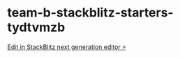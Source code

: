 # team-b-stackblitz-starters-tydtvmzb

[Edit in StackBlitz next generation editor ⚡️](https://stackblitz.com/~/github.com/koki-takishita/team-b-stackblitz-starters-tydtvmzb)